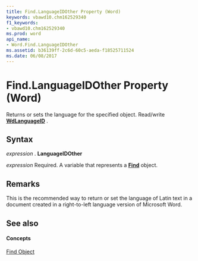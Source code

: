 ```yaml
---
title: Find.LanguageIDOther Property (Word)
keywords: vbawd10.chm162529340
f1_keywords:
- vbawd10.chm162529340
ms.prod: word
api_name:
- Word.Find.LanguageIDOther
ms.assetid: b36139ff-2c6d-60c5-aeda-f18525711524
ms.date: 06/08/2017
---
```



# Find.LanguageIDOther Property (Word)

Returns or sets the language for the specified object. Read/write  **[WdLanguageID](wdlanguageid-enumeration-word.md)** .


## Syntax

 _expression_ . **LanguageIDOther**

 _expression_ Required. A variable that represents a **[Find](find-object-word.md)** object.


## Remarks

This is the recommended way to return or set the language of Latin text in a document created in a right-to-left language version of Microsoft Word.


## See also


#### Concepts


[Find Object](find-object-word.md)

